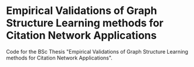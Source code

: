 # Empirical Validations of Graph Structure Learning methods for Citation Network Applications

Code for the BSc Thesis "Empirical Validations of Graph Structure Learning methods for Citation Network Applications".
